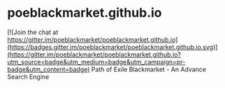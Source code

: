 # poeblackmarket.github.io

[![Join the chat at https://gitter.im/poeblackmarket/poeblackmarket.github.io](https://badges.gitter.im/poeblackmarket/poeblackmarket.github.io.svg)](https://gitter.im/poeblackmarket/poeblackmarket.github.io?utm_source=badge&utm_medium=badge&utm_campaign=pr-badge&utm_content=badge)
Path of Exile Blackmarket - An Advance Search Engine
